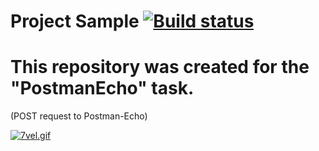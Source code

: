 # Project Sample [![Build status](https://ci.appveyor.com/api/projects/status/1hwipwc21040rukp?svg=true)](https://ci.appveyor.com/project/AEryushova/postman-echo-3wo11)

# This repository was created for the "PostmanEcho" task.
(POST request to Postman-Echo)

[![7vel.gif](https://i.postimg.cc/7PzyfKTy/7vel.gif)](https://postimg.cc/xq9ZZyRs)
